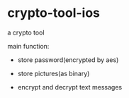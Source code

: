 # crypto-tool-ios

a crypto tool

main function:

- store password(encrypted by aes)

- store pictures(as binary)

- encrypt and decrypt text messages